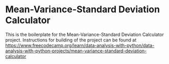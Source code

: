 # Mean-Variance-Standard Deviation Calculator

This is the boilerplate for the Mean-Variance-Standard Deviation Calculator project. Instructions for building of the project can be found at https://www.freecodecamp.org/learn/data-analysis-with-python/data-analysis-with-python-projects/mean-variance-standard-deviation-calculator
